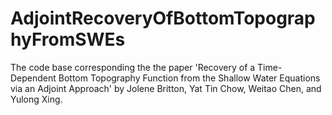# AdjointRecoveryOfBottomTopographyFromSWEs
The code base corresponding the the paper 'Recovery of a Time-Dependent Bottom Topography Function from the Shallow Water Equations via an Adjoint Approach' by Jolene Britton, Yat Tin Chow, Weitao Chen, and Yulong Xing.

